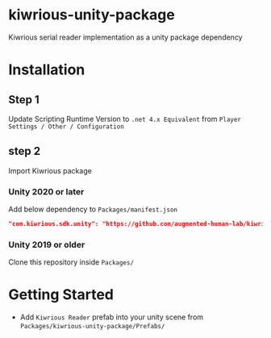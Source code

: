 # kiwrious-unity-package
Kiwrious serial reader implementation as a unity package dependency

# Installation

## Step 1
Update Scripting Runtime Version to `.net 4.x Equivalent` from `Player Settings / Other / Configuration`

## step 2
Import Kiwrious package

### Unity 2020 or later 
Add below dependency to `Packages/manifest.json`
```json
"com.kiwrious.sdk.unity": "https://github.com/augmented-human-lab/kiwrious-unity-package.git#1.0.6"
```

### Unity 2019 or older
Clone this repository inside `Packages/`


# Getting Started

- Add `Kiwrious Reader` prefab into your unity scene from `Packages/kiwrious-unity-package/Prefabs/` 



